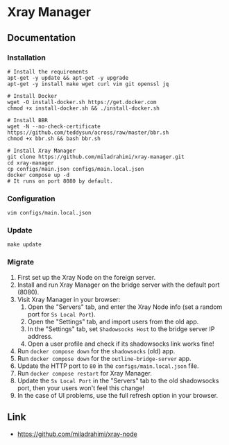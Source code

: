 # Xray Manager

## Documentation

### Installation

```shell
# Install the requirements
apt-get -y update && apt-get -y upgrade
apt-get -y install make wget curl vim git openssl jq

# Install Docker
wget -O install-docker.sh https://get.docker.com
chmod +x install-docker.sh && ./install-docker.sh

# Install BBR
wget -N --no-check-certificate https://github.com/teddysun/across/raw/master/bbr.sh
chmod +x bbr.sh && bash bbr.sh
```

```shell
# Install Xray Manager
git clone https://github.com/miladrahimi/xray-manager.git
cd xray-manager
cp configs/main.json configs/main.local.json
docker compose up -d
# It runs on port 8080 by default.
```

### Configuration

```shell
vim configs/main.local.json
```

### Update

``` shell
make update
```

### Migrate

1. First set up the Xray Node on the foreign server.
2. Install and run Xray Manager on the bridge server with the default port (8080).
3. Visit Xray Manager in your browser:
    1. Open the "Servers" tab, and enter the Xray Node info (set a random port for `Ss Local Port`).
    2. Open the "Settings" tab, and import users from the old app.
    3. In the "Settings" tab, set `Shadowsocks Host` to the bridge server IP address.
    4. Open a user profile and check if its shadowsocks link works fine!
5. Run `docker compose down` for the `shadowsocks` (old) app.
6. Run `docker compose down` for the `outline-bridge-server` app.
7. Update the HTTP port to `80` in the `configs/main.local.json` file.
9. Run `docker compose restart` for Xray Manager.
10. Update the `Ss Local Port` in the "Servers" tab to the old shadowsocks port, then your users won't feel this change!
11. In the case of UI problems, use the full refresh option in your browser.

## Link

* https://github.com/miladrahimi/xray-node
